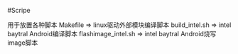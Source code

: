 #Scripe

用于放置各种脚本
Makefile => linux驱动外部模块编译脚本
build_intel.sh => intel baytral Android编译脚本
flashimage_intel.sh => intel baytral Android烧写image脚本

